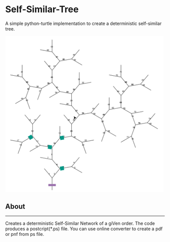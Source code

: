 # Self-Similar-Tree
A simple python-turtle implementation to create a deterministic self-similar tree.

<img src="SSN_5.png" width="500" />


## About

---

Creates a deterministic Self-Similar Network of a giVen order. The code produces a postcript(*.ps) file. You can use online converter to create a pdf or pnf from ps file. 






